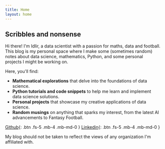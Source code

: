 ```yaml
---
title: Home
layout: home
---
```


## Scribbles and nonsense

Hi there! I'm Idlir, a data scientist with a passion for maths, data and football. This blog is my personal space where I make some (sometimes random) notes about data science, mathematics, Python, and some personal projects I might be working on.

Here, you'll find:

* **Mathematical explorations** that delve into the foundations of data science.
* **Python tutorials and code snippets** to help me learn and implement data science solutions.
* **Personal projects** that showcase my creative applications of data science.
* **Random musings** on anything that sparks my interest, from the latest AI advancements to Fantasy Football.

[Github](https://github.com/idlirshkurti){: .btn .fs-5 .mb-4 .mb-md-0 } [Linkedin](https://www.linkedin.com/in/idlir-shkurti/){: .btn .fs-5 .mb-4 .mb-md-0 } 

My blog should not be taken to reflect the views of any organization I'm affiliated with.
